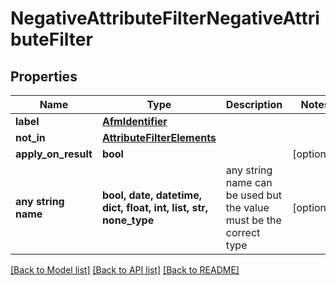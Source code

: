 # NegativeAttributeFilterNegativeAttributeFilter


## Properties
Name | Type | Description | Notes
------------ | ------------- | ------------- | -------------
**label** | [**AfmIdentifier**](AfmIdentifier.md) |  | 
**not_in** | [**AttributeFilterElements**](AttributeFilterElements.md) |  | 
**apply_on_result** | **bool** |  | [optional] 
**any string name** | **bool, date, datetime, dict, float, int, list, str, none_type** | any string name can be used but the value must be the correct type | [optional]

[[Back to Model list]](../README.md#documentation-for-models) [[Back to API list]](../README.md#documentation-for-api-endpoints) [[Back to README]](../README.md)


